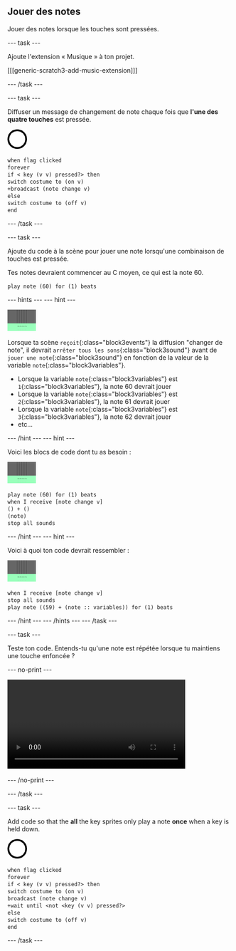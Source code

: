 ## Jouer des notes

Jouer des notes lorsque les touches sont pressées.

\--- task \---

Ajoute l'extension « Musique » à ton projet.

[[[generic-scratch3-add-music-extension]]]

\--- /task \---

\--- task \---

Diffuser un message de changement de note chaque fois que **l'une des quatre touches** est pressée.

![sprite 1](images/1.png)

```blocks3
when flag clicked
forever
if < key (v v) pressed?> then
switch costume to (on v)
+broadcast (note change v)
else
switch costume to (off v)
end
```

\--- /task \---

\--- task \---

Ajoute du code à la scène pour jouer une note lorsqu'une combinaison de touches est pressée.

Tes notes devraient commencer au C moyen, ce qui est la note 60.

```blocks3
play note (60) for (1) beats
```

\--- hints \--- \--- hint \---

![1 sprite](images/stage.png)

Lorsque ta scène `reçoit`{:class="block3events"} la diffusion "changer de note", il devrait `arrêter tous les sons`{:class="block3sound"} avant de `jouer une note`{:class="block3sound"} en fonction de la valeur de la variable `note`{:class="block3variables"}.

+ Lorsque la variable `note`{:class="block3variables"} est `1`{:class="block3variables"}, la note 60 devrait jouer
+ Lorsque la variable `note`{:class="block3variables"} est `2`{:class="block3variables"}, la note 61 devrait jouer
+ Lorsque la variable `note`{:class="block3variables"} est `3`{:class="block3variables"}, la note 62 devrait jouer
+ etc...

\--- /hint \--- \--- hint \---

Voici les blocs de code dont tu as besoin :

![scène](images/stage.png)

```blocks3
play note (60) for (1) beats
when I receive [note change v]
() + ()
(note)
stop all sounds
```

\--- /hint \--- \--- hint \---

Voici à quoi ton code devrait ressembler :

![scène](images/stage.png)

```blocks3
when I receive [note change v]
stop all sounds
play note ((59) + (note :: variables)) for (1) beats
```

\--- /hint \--- \--- /hints \--- \--- /task \---

\--- task \---

Teste ton code. Entends-tu qu'une note est répétée lorsque tu maintiens une touche enfoncée ?

\--- no-print \---

<video width="400" controls>
  <source src="images/play-note-bug.mp4" type="video/mp4">
  Ton navigateur ne supporte pas la vidéo HTML5.
</video>

\--- /no-print \---

\--- /task \---

\--- task \---

Add code so that the **all** the key sprites only play a note **once** when a key is held down.

![1 sprite](images/1.png)

```blocks3
when flag clicked
forever
if < key (v v) pressed?> then
switch costume to (on v)
broadcast (note change v)
+wait until <not <key (v v) pressed?>
else
switch costume to (off v)
end
```

\--- /task \---